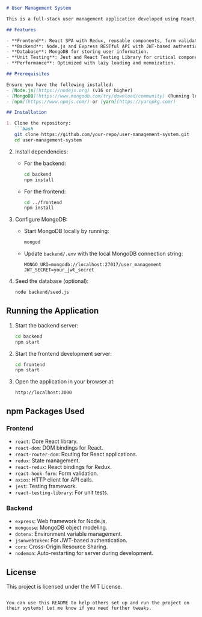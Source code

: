  

```markdown
# User Management System

This is a full-stack user management application developed using React, Node.js, Express, and MongoDB. The project showcases a responsive frontend, reusable components, secure APIs, and a connected MongoDB database.

## Features

- **Frontend**: React SPA with Redux, reusable components, form validation, and routing.
- **Backend**: Node.js and Express RESTful API with JWT-based authentication.
- **Database**: MongoDB for storing user information.
- **Unit Testing**: Jest and React Testing Library for critical component testing.
- **Performance**: Optimized with lazy loading and memoization.

## Prerequisites

Ensure you have the following installed:
- [Node.js](https://nodejs.org) (v16 or higher)
- [MongoDB](https://www.mongodb.com/try/download/community) (Running locally)
- [npm](https://www.npmjs.com/) or [yarn](https://yarnpkg.com/)

## Installation

1. Clone the repository:
   ```bash
   git clone https://github.com/your-repo/user-management-system.git
   cd user-management-system
   ```

2. Install dependencies:
   - For the backend:
     ```bash
     cd backend
     npm install
     ```
   - For the frontend:
     ```bash
     cd ../frontend
     npm install
     ```

3. Configure MongoDB:
   - Start MongoDB locally by running:
     ```bash
     mongod
     ```
   - Update `backend/.env` with the local MongoDB connection string:
     ```
     MONGO_URI=mongodb://localhost:27017/user_management
     JWT_SECRET=your_jwt_secret
     ```

4. Seed the database (optional):
   ```bash
   node backend/seed.js
   ```

## Running the Application

1. Start the backend server:
   ```bash
   cd backend
   npm start
   ```

2. Start the frontend development server:
   ```bash
   cd frontend
   npm start
   ```

3. Open the application in your browser at:
   ```
   http://localhost:3000
   ```

## npm Packages Used

### Frontend
- `react`: Core React library.
- `react-dom`: DOM bindings for React.
- `react-router-dom`: Routing for React applications.
- `redux`: State management.
- `react-redux`: React bindings for Redux.
- `react-hook-form`: Form validation.
- `axios`: HTTP client for API calls.
- `jest`: Testing framework.
- `react-testing-library`: For unit tests.

### Backend
- `express`: Web framework for Node.js.
- `mongoose`: MongoDB object modeling.
- `dotenv`: Environment variable management.
- `jsonwebtoken`: For JWT-based authentication.
- `cors`: Cross-Origin Resource Sharing.
- `nodemon`: Auto-restarting for server during development.

## License

This project is licensed under the MIT License.
```

You can use this README to help others set up and run the project on their systems! Let me know if you need further tweaks.
